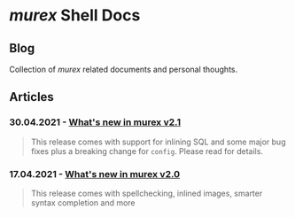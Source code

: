 # _murex_ Shell Docs

## Blog

Collection of _murex_ related documents and personal thoughts.

## Articles

### 30.04.2021 - [What's new in murex v2.1](blog/v2.1.md)

> This release comes with support for inlining SQL and some major bug fixes plus a breaking change for `config`. Please read for details.


### 17.04.2021 - [What's new in murex v2.0](blog/v2.0.md)

> This release comes with spellchecking, inlined images, smarter syntax completion and more

